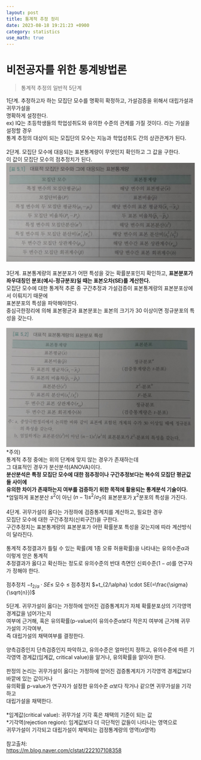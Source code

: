 ```yaml
---
layout: post
title: 통계적 추정 정리
date: 2023-08-18 19:21:23 +0900
category: statistics 
use_math: true
---
```

# 비전공자를 위한 통계방법론    
> 통계적 추정의 일반적 5단계  

1단계. 추정하고자 하는 모집단 모수를 명확히 확정하고, 가설검증을 위해서 대립가설과 귀무가설을  
명확하게 설정한다.  
ex) IQ는 초등학생들의 학업성취도와 유의한 수준의 관계를 가질 것이다. 라는 가설을 설정할 경우  
통계 추정의 대상이 되는 모집단의 모수는 지능과 학업성취도 간의 상관관계가 된다.
<br>    
2단계. 모집단 모수에 대응되는 표본통계량이 무엇인지 확인하고 그 값을 구한다.  
이 값이 모집단 모수의 점추정치가 된다.  
![표본통계량](https://github.com/shina1221/shina1221.github.io/blob/main/_posts/%EB%8F%84%EC%84%9C/%EB%B9%84%EC%A0%84%EA%B3%B5%EC%9E%90%EB%A5%BC%20%EC%9C%84%ED%95%9C%20%ED%86%B5%EA%B3%84%EB%B0%A9%EB%B2%95%EB%A1%A0/img/2%EB%8B%A8%EA%B3%84_%ED%91%9C%EB%B3%B8%ED%86%B5%EA%B3%84%EB%9F%89.jpg)
<br>  
3단계. 표본통계량의 표본분포가 어떤 특성을 갖는 확률분포인지 확인하고, 
**표본분포가 좌우대칭인 분포(예시-정규분포)일 때는 표본오차(SE)를 계산한다.**  
모집단 모수에 대한 통계적 추론 중 구간추정과 가설검증이 표본통계량의 표본분포상에서 이뤄지기 때문에  
표본분포의 특성을 파악해야한다.  
중심극한정리에 의해 표본평균과 표본분포는 표본의 크기가 30 이상이면 정규분포의 특성을 갖는다.
<br>  
![3단계 표](https://github.com/shina1221/shina1221.github.io/blob/main/_posts/%EB%8F%84%EC%84%9C/%EB%B9%84%EC%A0%84%EA%B3%B5%EC%9E%90%EB%A5%BC%20%EC%9C%84%ED%95%9C%20%ED%86%B5%EA%B3%84%EB%B0%A9%EB%B2%95%EB%A1%A0/img/3%EB%8B%A8%EA%B3%84%ED%91%9C.jpg)  
*주의)  
통계적 추정 중에는 위의 단계에 맞지 않는 경우가 존재하는데  
그 대표적인 경우가 분산분석(ANOVA)이다.  
**분산분석은 특정 모집단 모수에 대한 점추정이나 구간추정보다는 복수의 모집단 평균값들 사이에**  
**유의한 차이가 존재하는지 여부를 검증하기 위한 목적에 활용되는 통계분석 기술이다.**  
*엄밀하게 표본분산 $s^{2}$이 아닌 $(n-1)s^{2}/\sigma_{2}$의 표본분포가 $\chi^{2}$분포의 특성을 가진다.
<br>    
4단계. 귀무가설이 옳다는 가정하에 검증통계치를 계산하고, 필요한 경우  
모집단 모수에 대한 구간추정치(신뢰구간)을 구한다.  
구간추정치는 표본통계량의 표본분포가 어떤 확률분포 특성을 갖는지에 따라 계산방식이 달라진다.
<br>  
통계적 추정결과가 틀릴 수 있는 확률(제 1종 오류 허용확률)을 나타내는 유의수준$\alpha$과 이렇게 얻은 통계적  
추정결과가 옳다고 확신하는 정도로 유의수준의 반대 측면인 신뢰수준$(1-\alpha)$를 연구자가 정해야 한다.
<br>  
점추정치 $-t_{2/\alpha} \cdot SE \leq$ 모수 $\leq$ 점추정치 $+t_{2/\alpha} \cdot SE(=\frac{\sigma}{\sqrt{n}})$
<br>  
5단계. 귀무가설이 옳다는 가정하에 얻어진 검증통계치가 자체 확률분포상의 기각영역 경계값을 넘어가는지  
여부에 근거해, 혹은 유의확률(p-value)이 유의수준$\alpha$보다 작은지 여부에 근거해 귀무가설의 기각여부,  
즉 대립가설의 채택여부를 결정한다.
<br>  
양측검증인지 단측검증인지 파악하고, 유의수준은 얼마인지 정하고, 
유의수준에 따른 기각영역 경계값(임계값, critical value)을 알거나, 유의확률을 알아야 한다.
<br>  
판정의 논리는 귀무가설이 옳다는 가정하에 얻어진 검증통계치가 기각영역 경계값보다 바깥에 있는 값이거나  
유의확률 p-value가 연구자가 설정한 유의수준 $\alpha$보다 작거나 같으면 귀무가설을 기각하고  
대립가설을 채택한다.
<br>  
*임계값(critical value): 귀무가설 기각 혹은 채택의 기준이 되는 값  
*기각역(rejection region): 임계값보다 더 극단적인 값들이 나타나는 영역으로  
귀무가설이 기각되고 대립가설이 채택되는 검정통계량의 영역($\alpha$영역) 
<br>  
참고출처:  
https://m.blog.naver.com/clstat/222107108358  


  


  

